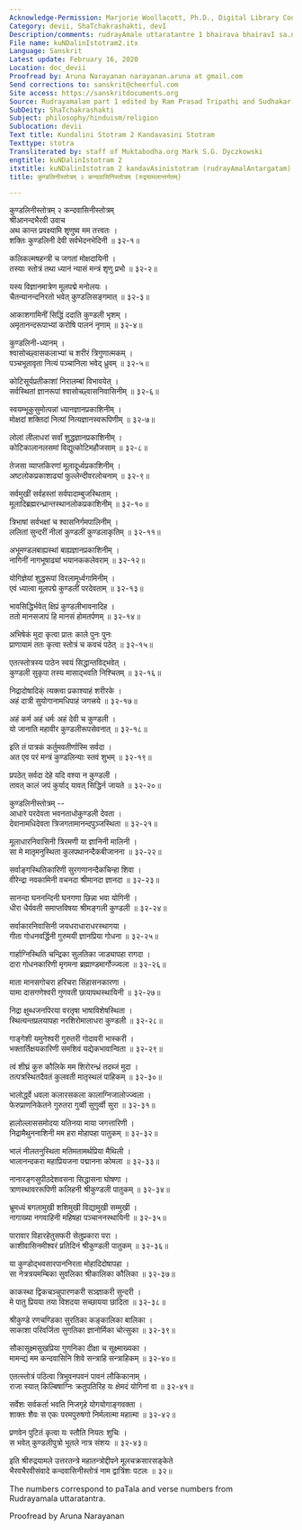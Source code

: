 ```yaml
---
Acknowledge-Permission: Marjorie Woollacott, Ph.D., Digital Library Coordinator muktabodha.org
Category: devii, ShaTchakrashakti, devI
Description/comments: rudrayAmale uttaratantre 1 bhairava bhairavI sa.nvAde
File name: kuNDalinIstotram2.itx
Language: Sanskrit
Latest update: February 16, 2020
Location: doc_devii
Proofread by: Aruna Narayanan narayanan.aruna at gmail.com
Send corrections to: sanskrit@cheerful.com
Site access: https://sanskritdocuments.org
Source: Rudrayamalam part 1 edited by Ram Prasad Tripathi and Sudhakar Malaviya
SubDeity: ShaTchakrashakti
Subject: philosophy/hinduism/religion
Sublocation: devii
Text title: Kundalini Stotram 2 Kandavasini Stotram
Texttype: stotra
Transliterated by: staff of Muktabodha.org Mark S.G. Dyczkowski
engtitle: kuNDalinIstotram 2
itxtitle: kuNDalinIstotram 2 kandavAsinistotram (rudrayAmalAntargatam)
title: कुण्डलिनीस्तोत्रम् २ कन्दवासिनिस्तोत्रम् (रुद्रयामलान्तर्गतम्)

---
```

  
 कुण्डलिनीस्तोत्रम् २ कन्दवासिनीस्तोत्रम्   
श्रीआनन्दभैरवी उवाच  
अथ कान्त प्रवक्ष्यामि शृणुष्व मम तत्त्वतः ।  
शक्तिः कुण्डलिनी देवी सर्वभेदनभेदिनी ॥ ३२-१॥  
  
कलिकल्मषहन्त्री च जगतां मोक्षदायिनी ।  
तस्याः स्तोत्रं तथा ध्यानं न्यासं मन्त्रं शृणु प्रभो ॥ ३२-२॥  
  
यस्य विज्ञानमात्रेण मूलपद्मे मनोलयः ।  
चैतन्यानन्दनिरतो भवेत् कुण्डलिसङ्गमात् ॥ ३२-३॥  
  
आकाशगामिनीं सिद्धिं ददाति कुण्डली भृशम् ।  
अमृतानन्दरूपाभ्यां करोषि पालनं नृणाम् ॥ ३२-४॥  
  
कुण्डलिनी-ध्यानम् ।  
श्वासोच्छ्वासकलाभ्यां च शरीरं त्रिगुणात्मकम् ।  
पञ्चभूतावृता नित्यं पञ्चानिला भवेद् ध्रुवम् ॥ ३२-५॥  
  
कोटिसूर्यप्रतीकाशां निरालम्बां विभावयेत् ।  
सर्वस्थितां ज्ञानरूपां श्वासोच्छ्वासनिवासिनीम् ॥ ३२-६॥  
  
स्वयम्भूकुसुमोत्पन्नां ध्यानज्ञानप्रकाशिनीम् ।  
मोक्षदां शक्तिदां नित्यां नित्यज्ञानस्वरूपिणीम् ॥ ३२-७॥  
  
लोलां लीलाधरां सर्वां शुद्धज्ञानप्रकाशिनीम् ।  
कोटिकालानलसमां विद्युत्कोटिमहौजसाम् ॥ ३२-८॥  
  
तेजसा व्याप्तकिरणां मूलादूर्ध्वप्रकाशिनीम् ।  
अष्टलोकप्रकाशाढ्यां फुल्लेन्दीवरलोचनाम् ॥ ३२-९॥  
  
सर्वमुखीं सर्वहस्तां सर्वपादाम्बुजस्थिताम् ।  
मूलादिब्रह्मरन्ध्रान्तस्थानलोकप्रकाशिनीम् ॥ ३२-१०॥  
  
त्रिभाषां सर्वभक्षां च श्वासनिर्गमपालिनीम् ।  
ललितां सुन्दरीं नीलां कुण्डलीं कुण्डलाकृतिम् ॥ ३२-११॥  
  
अभूमण्डलबाह्यस्थां बाह्यज्ञानप्रकाशिनीम् ।  
नागिनीं नागभूषाढ्यां भयानककलेवराम् ॥ ३२-१२॥  
  
योगिज्ञेयां शुद्धरूपां विरलामूर्ध्वगामिनीम् ।  
एवं ध्यात्वा मूलपद्मे कुण्डलीं परदेवताम् ॥ ३२-१३॥  
  
भावसिद्धिर्भवेत् क्षिप्रं कुण्डलीभावनादिह ।  
ततो मानसजापं हि मानसं होमतर्पणम् ॥ ३२-१४॥  
  
अभिषेकं मुदा कृत्वा प्रातः काले पुनः पुनः  
प्राणायामं ततः कृत्वा स्तोत्रं च कवचं पठेत् ॥ ३२-१५॥  
  
एतत्स्तोत्रस्य पाठेन स्वयं सिद्धान्तविद्भवेत् ।  
कुण्डली सुकृपा तस्य मासाद्भवति निश्चितम् ॥ ३२-१६॥  
  
निद्रादोषादिक्ं त्यक्त्वा प्रकाश्याहं शरीरके ।  
अहं दात्री सुयोगानामधिपाहं जगत्त्रये ॥ ३२-१७॥  
  
अहं कर्म अहं धर्मः अहं देवी च कुण्डली ।  
यो जानाति महावीर कुण्डलीरूपसेवनात् ॥ ३२-१८॥  
  
 इति तं पात्रकं कर्तुमवतीर्णास्मि सर्वदा ।  
अत एव परं मन्त्रं कुण्डलिन्याः स्तवं शुभम् ॥ ३२-१९॥  
  
प्रपठेत् सर्वदा देहे यदि वश्या न कुण्डली ।  
तावत् कालं जपं कुर्याद् यावत् सिद्धिर्न जायते ॥ ३२-२०॥  
  
कुण्डलिनीस्तोत्रम् --  
आधारे परदेवता भवनताधोकुण्डली देवता ।  
देवानामधिदेवता त्रिजगतामानन्दपुञ्जस्थिता ॥ ३२-२१॥  
  
मूलाधारनिवासिनी त्रिरमणी या ज्ञानिनी मालिनी ।  
सा मे मातृमनुस्थिता कुलपथानन्दैकबीजानना ॥ ३२-२२॥  
  
सर्वाङ्गस्थितिकारिणी सुरगणानन्दैकचिन्हा शिवा ।  
वीरेन्द्रा नवकामिनी वचनदा श्रीमानदा ज्ञानदा ॥ ३२-२३॥  
  
सानन्दा घननन्दिनी घनगणा छिन्ना भवा योगिनी ।  
धीरा धैर्यवती समाप्तविषया श्रीमङ्गली कुण्डली ॥ ३२-२४॥  
  
सर्वाकारनिवासिनी जयधराधाराधरस्थागया ।  
गीता गोधनवर्द्धिनी गुरुमयी ज्ञानप्रिया गोधना ॥ ३२-२५॥  
  
गार्हाग्निस्थिति चन्द्रिका सुलतिका जाड्यापहा रागदा ।  
दारा गोधनकारिणी मृगमना ब्रह्माण्डमार्गोज्ज्वला ॥ ३२-२६॥  
  
माता मानसगोचरा हरिचरा सिंहासनकारणा ।  
यामा दासगणेश्वरी गुणवती छायापथस्थायिनी ॥ ३२-२७॥  
  
निद्रा क्षुब्धजनपिरया वरतृषा भाषाविशेषस्थिता ।  
स्थित्यन्तप्रलयापहा नरशिरोमालाधरा कुण्डली ॥ ३२-२८॥  
  
गाङ्गेशी यमुनेश्वरी गुरुतरी गोदावरी भास्करी ।  
भक्तार्तिक्षयकारिणी समशिवं यद्येकभावान्विता ॥ ३२-२९॥  
  
त्वं शीघ्रं कुरु कौलिके मम शिरोरन्ध्रं तदब्जं मुदा ।  
तत्पत्रस्थितदैवतं कुलवती मातृस्थलं पाहिकम् ॥ ३२-३०॥  
  
भालोर्द्ध्वे धवला कलारसकला कालाग्निजालोज्ज्वला ।  
फेरुप्राणनिकेतने गुरुतरा गुर्व्वी सुगुर्व्वी सुरा ॥ ३२-३१॥  
  
हालोल्लाससमोदया यतिनया माया जगत्तारिणी ।  
निद्रामैथुननाशिनी मम हरा मोहापहा पातुकम् ॥ ३२-३२॥  
  
भालं नीलतनुस्थिता मतिमतामर्थप्रिया मैथिली ।  
भालानन्दकरा महाप्रियजना पद्मानना कोमला ॥ ३२-३३॥  
  
नानारङ्गसुपीठदेशवसना सिद्धासना घोषणा ।  
त्राणस्थावररूपिणी कलिहनी श्रीकुण्डली पातुकम् ॥ ३२-३४॥  
  
भ्रूमध्यं बगलामुखी शशिमुखी विद्यामुखी सम्मुखी ।  
नागाख्या नगवाहिनी महिषहा पञ्चाननस्थायिनी ॥ ३२-३५॥  
  
पारावार विहारहेतुसफरी सेतुप्रकारा परा ।  
काशीवासिनमीश्वरं प्रतिदिनं श्रीकुण्डली पातुकम् ॥ ३२-३६॥  
  
या कुण्डोद्भवसारपाननिरता मोहादिदोषापहा ।  
सा नेत्रत्रयमम्बिका सुवलिका श्रीकालिका कौलिका ॥ ३२-३७॥  
  
काकस्था द्विकचञ्चुपारणकरी सञ्ज्ञाकरी सुन्दरी ।  
मे पातु प्रियया तया विशदया सच्छायया छादिता ॥ ३२-३८॥  
  
श्रीकुण्डे रणचण्डिका सुरतिका कङ्कालिका बालिका ।  
साकाशा परिवर्जिता सुगतिका ज्ञानोर्मिका चोत्सुका ॥ ३२-३९॥  
  
सौकासूक्ष्मसुखप्रिया गुणनिका दीक्षा च सूक्ष्माख्यका ।  
मामन्द्यं मम कन्दवासिनि शिवे सन्त्राहि सन्त्राहिकम् ॥ ३२-४०॥  
  
एतत्स्तोत्रं पठित्वा त्रिभुवनपवनं पावनं लौकिकानाम् ।  
राजा स्यात् किल्बिषाग्निः क्रतुपतिरिह यः क्षेमदं योगिनां वा ॥ ३२-४१॥  
  
सर्वेशः सर्वकर्ता भवति निजगृहे योगयोगाङ्गवक्ता ।  
शाक्तः शैवः स एकः परमपुरुषगो निर्मलात्मा महात्मा ॥ ३२-४२॥  
  
प्रणवेन पुटितं कृत्वा यः स्तौति नियतः शुचिः ।  
स भवेत् कुण्डलीपुत्रो भूतले नात्र संशयः ॥ ३२-४३॥  
  
इति श्रीरुद्रयामले उत्तरतन्त्रे महातन्त्रोद्दीपने मूलचक्रसारसङ्केते  
भैरवभैरवीसंवादे कन्दवासिनीस्तोत्रं नाम द्वात्रिंशः पटलः ॥ ३२॥  
  
  
The numbers correspond to paTala and verse numbers from  
Rudrayamala uttaratantra.  
  
Proofread by Aruna Narayanan   
  
